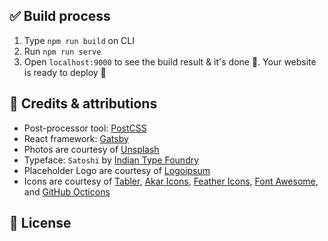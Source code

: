 

## ✅ Build process

1. Type `npm run build` on CLI
2. Run `npm run serve`
3. Open `localhost:9000` to see the build result & it's done 🎉. Your website is ready to deploy 🚀



## 🤝 Credits & attributions

- Post-processor tool: [PostCSS](https://postcss.org)
- React framework: [Gatsby](https://gatsby.org)
- Photos are courtesy of [Unsplash](https://unsplash.com)
- Typeface: `Satoshi` by [Indian Type Foundry](https://www.fontshare.com/fonts/satoshi)
- Placeholder Logo are courtesy of [Logoipsum](https://logoipsum.com)
- Icons are courtesy of [Tabler](https://tabler-icons.io/), [Akar Icons](https://akaricons.com/), [Feather Icons](https://feathericons.com/), [Font Awesome](https://fontawesome.com/), and [GitHub Octicons](https://octicons.github.com/)

## 📝 License

